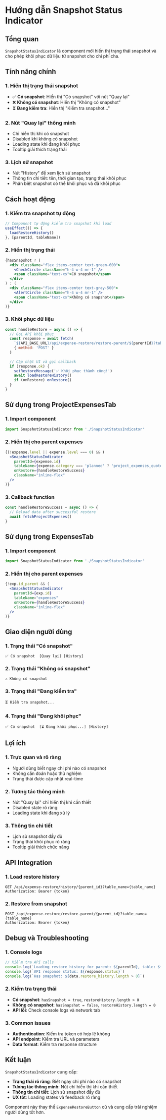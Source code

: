 # Hướng dẫn Snapshot Status Indicator

## Tổng quan
`SnapshotStatusIndicator` là component mới hiển thị trạng thái snapshot và cho phép khôi phục dữ liệu từ snapshot cho chi phí cha.

## Tính năng chính

### 1. **Hiển thị trạng thái snapshot**
- ✅ **Có snapshot**: Hiển thị "Có snapshot" với nút "Quay lại"
- ❌ **Không có snapshot**: Hiển thị "Không có snapshot"
- ⏳ **Đang kiểm tra**: Hiển thị "Kiểm tra snapshot..."

### 2. **Nút "Quay lại" thông minh**
- Chỉ hiển thị khi có snapshot
- Disabled khi không có snapshot
- Loading state khi đang khôi phục
- Tooltip giải thích trạng thái

### 3. **Lịch sử snapshot**
- Nút "History" để xem lịch sử snapshot
- Thông tin chi tiết: tên, thời gian tạo, trạng thái khôi phục
- Phân biệt snapshot có thể khôi phục và đã khôi phục

## Cách hoạt động

### 1. **Kiểm tra snapshot tự động**
```jsx
// Component tự động kiểm tra snapshot khi load
useEffect(() => {
  loadRestoreHistory()
}, [parentId, tableName])
```

### 2. **Hiển thị trạng thái**
```jsx
{hasSnapshot ? (
  <div className="flex items-center text-green-600">
    <CheckCircle className="h-4 w-4 mr-1" />
    <span className="text-xs">Có snapshot</span>
  </div>
) : (
  <div className="flex items-center text-gray-500">
    <AlertCircle className="h-4 w-4 mr-1" />
    <span className="text-xs">Không có snapshot</span>
  </div>
)}
```

### 3. **Khôi phục dữ liệu**
```jsx
const handleRestore = async () => {
  // Gọi API khôi phục
  const response = await fetch(
    `${API_BASE_URL}/api/expense-restore/restore-parent/${parentId}?table_name=${tableName}`,
    { method: 'POST' }
  )
  
  // Cập nhật UI và gọi callback
  if (response.ok) {
    setRestoreMessage('✅ Khôi phục thành công!')
    await loadRestoreHistory()
    if (onRestore) onRestore()
  }
}
```

## Sử dụng trong ProjectExpensesTab

### 1. **Import component**
```jsx
import SnapshotStatusIndicator from './SnapshotStatusIndicator'
```

### 2. **Hiển thị cho parent expenses**
```jsx
{(!expense.level || expense.level === 0) && (
  <SnapshotStatusIndicator
    parentId={expense.id}
    tableName={expense.category === 'planned' ? 'project_expenses_quote' : 'project_expenses'}
    onRestore={handleRestoreSuccess}
    className="inline-flex"
  />
)}
```

### 3. **Callback function**
```jsx
const handleRestoreSuccess = async () => {
  // Reload data after successful restore
  await fetchProjectExpenses()
}
```

## Sử dụng trong ExpensesTab

### 1. **Import component**
```jsx
import SnapshotStatusIndicator from './SnapshotStatusIndicator'
```

### 2. **Hiển thị cho parent expenses**
```jsx
{!exp.id_parent && (
  <SnapshotStatusIndicator
    parentId={exp.id}
    tableName="expenses"
    onRestore={handleRestoreSuccess}
    className="inline-flex"
  />
)}
```

## Giao diện người dùng

### 1. **Trạng thái "Có snapshot"**
```
✅ Có snapshot  [Quay lại] [History]
```

### 2. **Trạng thái "Không có snapshot"**
```
⚠️ Không có snapshot
```

### 3. **Trạng thái "Đang kiểm tra"**
```
⏳ Kiểm tra snapshot...
```

### 4. **Trạng thái "Đang khôi phục"**
```
✅ Có snapshot  [⏳ Đang khôi phục...] [History]
```

## Lợi ích

### 1. **Trực quan và rõ ràng**
- Người dùng biết ngay chi phí nào có snapshot
- Không cần đoán hoặc thử nghiệm
- Trạng thái được cập nhật real-time

### 2. **Tương tác thông minh**
- Nút "Quay lại" chỉ hiển thị khi cần thiết
- Disabled state rõ ràng
- Loading state khi đang xử lý

### 3. **Thông tin chi tiết**
- Lịch sử snapshot đầy đủ
- Trạng thái khôi phục rõ ràng
- Tooltip giải thích chức năng

## API Integration

### 1. **Load restore history**
```http
GET /api/expense-restore/history/{parent_id}?table_name={table_name}
Authorization: Bearer {token}
```

### 2. **Restore from snapshot**
```http
POST /api/expense-restore/restore-parent/{parent_id}?table_name={table_name}
Authorization: Bearer {token}
```

## Debug và Troubleshooting

### 1. **Console logs**
```javascript
// Kiểm tra API calls
console.log(`Loading restore history for parent: ${parentId}, table: ${tableName}`)
console.log(`API response status: ${response.status}`)
console.log(`Has snapshot: ${data.restore_history.length > 0}`)
```

### 2. **Kiểm tra trạng thái**
- **Có snapshot**: `hasSnapshot = true`, `restoreHistory.length > 0`
- **Không có snapshot**: `hasSnapshot = false`, `restoreHistory.length = 0`
- **API lỗi**: Check console logs và network tab

### 3. **Common issues**
- **Authentication**: Kiểm tra token có hợp lệ không
- **API endpoint**: Kiểm tra URL và parameters
- **Data format**: Kiểm tra response structure

## Kết luận

`SnapshotStatusIndicator` cung cấp:
- **Trạng thái rõ ràng**: Biết ngay chi phí nào có snapshot
- **Tương tác thông minh**: Nút chỉ hiển thị khi cần thiết
- **Thông tin chi tiết**: Lịch sử snapshot đầy đủ
- **UX tốt**: Loading states và feedback rõ ràng

Component này thay thế `ExpenseRestoreButton` cũ và cung cấp trải nghiệm người dùng tốt hơn.
